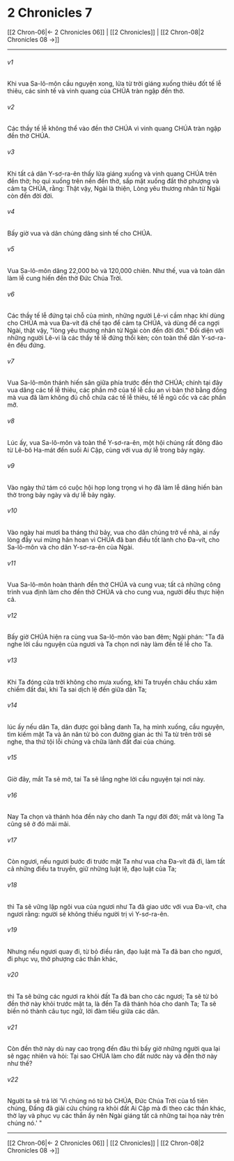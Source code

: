 # 2 Chronicles 7

[[2 Chron-06|← 2 Chronicles 06]] | [[2 Chronicles]] | [[2 Chron-08|2 Chronicles 08 →]]
***



###### v1 
Khi vua Sa-lô-môn cầu nguyện xong, lửa từ trời giáng xuống thiêu đốt tế lễ thiêu, các sinh tế và vinh quang của CHÚA tràn ngập đền thờ. 

###### v2 
Các thầy tế lễ không thể vào đền thờ CHÚA vì vinh quang CHÚA tràn ngập đền thờ CHÚA. 

###### v3 
Khi tất cả dân Y-sơ-ra-ên thấy lửa giáng xuống và vinh quang CHÚA trên đền thờ; họ quì xuống trên nền đền thờ, sấp mặt xuống đất thờ phượng và cảm tạ CHÚA, rằng: Thật vậy, Ngài là thiện, Lòng yêu thương nhân từ Ngài còn đến đời đời. 

###### v4 
Bấy giờ vua và dân chúng dâng sinh tế cho CHÚA. 

###### v5 
Vua Sa-lô-môn dâng 22,000 bò và 120,000 chiên. Như thế, vua và toàn dân làm lễ cung hiến đền thờ Đức Chúa Trời. 

###### v6 
Các thầy tế lễ đứng tại chỗ của mình, những người Lê-vi cầm nhạc khí dùng cho CHÚA mà vua Đa-vít đã chế tạo để cảm tạ CHÚA, và dùng để ca ngợi Ngài, thật vậy, "lòng yêu thương nhân từ Ngài còn đến đời đời." Đối diện với những người Lê-vi là các thầy tế lễ đứng thổi kèn; còn toàn thể dân Y-sơ-ra-ên đều đứng. 

###### v7 
Vua Sa-lô-môn thánh hiến sân giữa phía trước đền thờ CHÚA; chính tại đây vua dâng các tế lễ thiêu, các phần mỡ của tế lễ cầu an vì bàn thờ bằng đồng mà vua đã làm không đủ chỗ chứa các tế lễ thiêu, tế lễ ngũ cốc và các phần mỡ. 

###### v8 
Lúc ấy, vua Sa-lô-môn và toàn thể Y-sơ-ra-ên, một hội chúng rất đông đảo từ Lê-bô Ha-mát đến suối Ai Cập, cùng với vua dự lễ trong bảy ngày. 

###### v9 
Vào ngày thứ tám có cuộc hội họp long trọng vì họ đã làm lễ dâng hiến bàn thờ trong bảy ngày và dự lễ bảy ngày. 

###### v10 
Vào ngày hai mươi ba tháng thứ bảy, vua cho dân chúng trở về nhà, ai nấy lòng đầy vui mừng hân hoan vì CHÚA đã ban điều tốt lành cho Đa-vít, cho Sa-lô-môn và cho dân Y-sơ-ra-ên của Ngài. 

###### v11 
Vua Sa-lô-môn hoàn thành đền thờ CHÚA và cung vua; tất cả những công trình vua định làm cho đền thờ CHÚA và cho cung vua, người đều thực hiện cả. 

###### v12 
Bấy giờ CHÚA hiện ra cùng vua Sa-lô-môn vào ban đêm; Ngài phán: "Ta đã nghe lời cầu nguyện của ngươi và Ta chọn nơi này làm đền tế lễ cho Ta. 

###### v13 
Khi Ta đóng cửa trời không cho mưa xuống, khi Ta truyền châu chấu xâm chiếm đất đai, khi Ta sai dịch lệ đến giữa dân Ta; 

###### v14 
lúc ấy nếu dân Ta, dân được gọi bằng danh Ta, hạ mình xuống, cầu nguyện, tìm kiếm mặt Ta và ăn năn từ bỏ con đường gian ác thì Ta từ trên trời sẽ nghe, tha thứ tội lỗi chúng và chữa lành đất đai của chúng. 

###### v15 
Giờ đây, mắt Ta sẽ mở, tai Ta sẽ lắng nghe lời cầu nguyện tại nơi này. 

###### v16 
Nay Ta chọn và thánh hóa đền này cho danh Ta ngự đời đời; mắt và lòng Ta cũng sẽ ở đó mãi mãi. 

###### v17 
Còn ngươi, nếu ngươi bước đi trước mặt Ta như vua cha Đa-vít đã đi, làm tất cả những điều ta truyền, giữ những luật lệ, đạo luật của Ta; 

###### v18 
thì Ta sẽ vững lập ngôi vua của ngươi như Ta đã giao ước với vua Đa-vít, cha ngươi rằng: người sẽ không thiếu người trị vì Y-sơ-ra-ên. 

###### v19 
Nhưng nếu ngươi quay đi, từ bỏ điều răn, đạo luật mà Ta đã ban cho ngươi, đi phục vụ, thờ phượng các thần khác, 

###### v20 
thì Ta sẽ bứng các ngươi ra khỏi đất Ta đã ban cho các ngươi; Ta sẽ từ bỏ đền thờ này khỏi trước mặt ta, là đền Ta đã thánh hóa cho danh Ta; Ta sẽ biến nó thành câu tục ngữ, lời đàm tiếu giữa các dân. 

###### v21 
Còn đền thờ này dù nay cao trọng đến đâu thì bấy giờ những người qua lại sẽ ngạc nhiên và hỏi: Tại sao CHÚA làm cho đất nước này và đền thờ này như thế? 

###### v22 
Người ta sẽ trả lời 'Vì chúng nó từ bỏ CHÚA, Đức Chúa Trời của tổ tiên chúng, Đấng đã giải cứu chúng ra khỏi đất Ai Cập mà đi theo các thần khác, thờ lạy và phục vụ các thần ấy nên Ngài giáng tất cả những tai họa này trên chúng nó.' "

***
[[2 Chron-06|← 2 Chronicles 06]] | [[2 Chronicles]] | [[2 Chron-08|2 Chronicles 08 →]]
